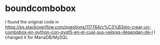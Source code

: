 # boundcombobox
I found the original code in https://es.stackoverflow.com/questions/117764/c%C3%B3mo-crear-un-combobox-en-python-con-pyqt5-en-el-cual-sus-valores-dependan-de-l I changed it for MariaDB/MySQL
